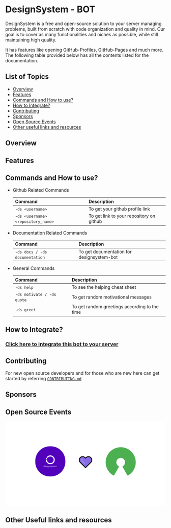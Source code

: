 # DesignSystem - BOT

DesignSystem is a free and open-source solution to your server managing problems, built from scratch with code organization and quality in mind. Our goal is to cover as many functionalities and niches as possible, while still maintaining high quality.

It has features like opening GitHub-Profiles, GitHub-Pages and much more. The following table provided below has all the contents listed for the documentation.

## List of Topics

- [Overview]()
- [Features]()
- [Commands and How to use?]()
- [How to Integrate?]()
- [Contributing]()
- [Sponsors]()
- [Open Source Events]()
- [Other useful links and resources]()

## Overview

## Features

## Commands and How to use?

- Github Related Commands

    |Command                                  | Description |
    |-----------------------------------------|-------------|
    |```-ds <username>```                     | To get your github profile link|
    |```-ds <username> <repository_name>```   | To get link to your repository on github|
    
- Documentation Related Commands

    |Command                                  | Description |
    |-----------------------------------------|-------------|
    |```-ds docs / -ds documentation```       | To get documentation for designsystem-bot|

- General Commands

    |Command                                  | Description |
    |-----------------------------------------|-------------|
    |```-ds help```                           | To see the helping cheat sheet|
    |```-ds motivate / -ds quote```           | To get random motivational messages |
    |```-ds greet```                          | To get random greetings according to the time|
    



## How to Integrate?
### [Click here to integrate this bot to your server](https://discord.com/api/oauth2/authorize?client_id=789135107486777354&permissions=0&scope=bot)

## Contributing

For new open source developers and for those who are new here can get started by referring [```CONTRIBUTING.md```](https://github.com/yashsehgal/designsystem-bot/blob/master/CONTRIBUTING.md)
## Sponsors

## Open Source Events

![ds-loves-open-source](https://raw.githubusercontent.com/yashsehgal/designsystem-bot/master/love-open-source%402x.png)

## Other Useful links and resources
